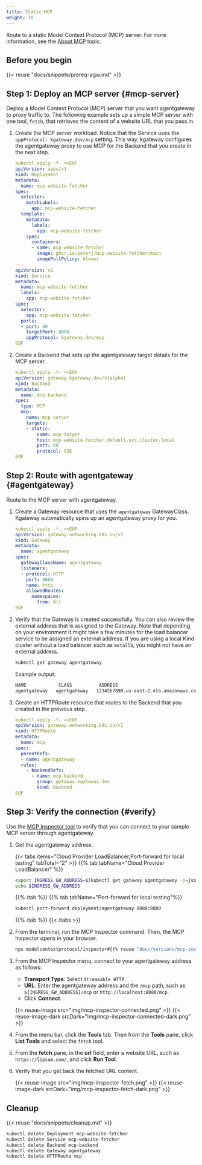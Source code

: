```yaml
---
title: Static MCP
weight: 10
---
```


Route to a static Model Context Protocol (MCP) server. For more information, see the [About MCP](../#about) topic.

## Before you begin

{{< reuse "docs/snippets/prereq-agw.md" >}}

## Step 1: Deploy an MCP server {#mcp-server}

Deploy a Model Context Protocol (MCP) server that you want agentgateway to proxy traffic to. The following example sets up a simple MCP server with one tool, `fetch`, that retrieves the content of a website URL that you pass in.

1. Create the MCP server workload. Notice that the Service uses the `appProtocol: kgateway.dev/mcp` setting. This way, kgateway configures the agentgateway proxy to use MCP for the Backend that you create in the next step. 

   ```yaml
   kubectl apply -f- <<EOF
   apiVersion: apps/v1
   kind: Deployment
   metadata:
     name: mcp-website-fetcher
   spec:
     selector:
       matchLabels:
         app: mcp-website-fetcher
     template:
       metadata:
         labels:
           app: mcp-website-fetcher
       spec:
         containers:
         - name: mcp-website-fetcher
           image: ghcr.io/peterj/mcp-website-fetcher:main
           imagePullPolicy: Always
   ---
   apiVersion: v1
   kind: Service
   metadata:
     name: mcp-website-fetcher
     labels:
       app: mcp-website-fetcher
   spec:
     selector:
       app: mcp-website-fetcher
     ports:
     - port: 80
       targetPort: 8000
       appProtocol: kgateway.dev/mcp
   EOF
   ```

2. Create a Backend that sets up the agentgateway target details for the MCP server. 

   ```yaml
   kubectl apply -f- <<EOF
   apiVersion: gateway.kgateway.dev/v1alpha1
   kind: Backend
   metadata:
     name: mcp-backend
   spec:
     type: MCP
     mcp:
       name: mcp-server
       targets:
       - static:
           name: mcp-target
           host: mcp-website-fetcher.default.svc.cluster.local
           port: 80
           protocol: SSE   
   EOF
   ```

## Step 2: Route with agentgateway {#agentgateway}

Route to the MCP server with agentgateway.

1. Create a Gateway resource that uses the `agentgateway` GatewayClass. Kgateway automatically spins up an agentgateway proxy for you.

   ```yaml
   kubectl apply -f- <<EOF
   apiVersion: gateway.networking.k8s.io/v1
   kind: Gateway
   metadata:
     name: agentgateway
   spec:
     gatewayClassName: agentgateway
     listeners:
     - protocol: HTTP
       port: 8080
       name: http
       allowedRoutes:
         namespaces:
           from: All
   EOF
   ```

2. Verify that the Gateway is created successfully. You can also review the external address that is assigned to the Gateway. Note that depending on your environment it might take a few minutes for the load balancer service to be assigned an external address. If you are using a local Kind cluster without a load balancer such as `metallb`, you might not have an external address.

   ```sh
   kubectl get gateway agentgateway
   ```

   Example output: 
   
   ```txt
   NAME            CLASS          ADDRESS                                  PROGRAMMED   AGE
   agentgateway   agentgateway   1234567890.us-east-2.elb.amazonaws.com   True         93s
   ```

3. Create an HTTPRoute resource that routes to the Backend that you created in the previous step.

   ```yaml
   kubectl apply -f- <<EOF
   apiVersion: gateway.networking.k8s.io/v1
   kind: HTTPRoute
   metadata:
     name: mcp
   spec:
     parentRefs:
     - name: agentgateway
     rules:
       - backendRefs:
         - name: mcp-backend
           group: gateway.kgateway.dev
           kind: Backend   
   EOF
   ```

## Step 3: Verify the connection {#verify}

Use the [MCP Inspector tool](https://modelcontextprotocol.io/legacy/tools/inspector) to verify that you can connect to your sample MCP server through agentgateway.

1. Get the agentgateway address.
   
   {{< tabs items="Cloud Provider LoadBalancer,Port-forward for local testing" tabTotal="2" >}}
   {{% tab tabName="Cloud Provider LoadBalancer" %}}
   ```sh
   export INGRESS_GW_ADDRESS=$(kubectl get gateway agentgateway -o=jsonpath="{.status.addresses[0].value}")
   echo $INGRESS_GW_ADDRESS
   ```
   {{% /tab %}}
   {{% tab tabName="Port-forward for local testing"%}}
   ```sh
   kubectl port-forward deployment/agentgateway 8080:8080
   ```
   {{% /tab %}}
   {{< /tabs >}}

2. From the terminal, run the MCP Inspector command. Then, the MCP Inspector opens in your browser.
   
   ```sh
   npx modelcontextprotocol/inspector#{{% reuse "docs/versions/mcp-inspector.md" %}}
   ```
   
3. From the MCP Inspector menu, connect to your agentgateway address as follows:
   * **Transport Type**: Select `Streamable HTTP`.
   * **URL**: Enter the agentgateway address and the `/mcp` path, such as `${INGRESS_GW_ADDRESS}/mcp` or `http://localhost:8080/mcp`.
   * Click **Connect**.

   {{< reuse-image src="img/mcp-inspector-connected.png" >}}
   {{< reuse-image-dark srcDark="img/mcp-inspector-connected-dark.png" >}}

4. From the menu bar, click the **Tools** tab. Then from the **Tools** pane, click **List Tools** and select the `fetch` tool. 
5. From the **fetch** pane, in the **url** field, enter a website URL, such as `https://lipsum.com/`, and click **Run Tool**.
6. Verify that you get back the fetched URL content.

   {{< reuse-image src="img/mcp-inspector-fetch.png" >}}
   {{< reuse-image-dark srcDark="img/mcp-inspector-fetch-dark.png" >}}

## Cleanup

{{< reuse "docs/snippets/cleanup.md" >}}

```sh
kubectl delete Deployment mcp-website-fetcher
kubectl delete Service mcp-website-fetcher
kubectl delete Backend mcp-backend
kubectl delete Gateway agentgateway
kubectl delete HTTPRoute mcp
```

